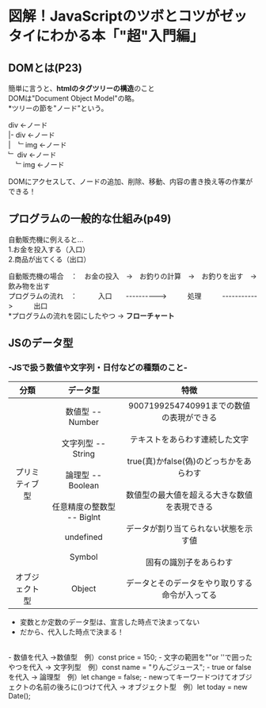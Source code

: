 # 図解！JavaScriptのツボとコツがゼッタイにわかる本「"超"入門編」

## DOMとは(P23)
簡単に言うと、**htmlのタグツリーの構造**のこと  
DOMは"Document Object Model"の略。  
*ツリーの節を"ノード"という。  

div ←ノード  
|- div ←ノード  
|&nbsp;&nbsp;&nbsp;&nbsp;﹂img ←ノード  
﹂ div ←ノード  
&nbsp;&nbsp;&nbsp;&nbsp;﹂img ←ノード
  
DOMにアクセスして、ノードの追加、削除、移動、内容の書き換え等の作業ができる！
  
  
## プログラムの一般的な仕組み(p49)
自動販売機に例えると...  
1.お金を投入する（入口）  
2.商品が出てくる（出口）  
  
  自動販売機の場合　：　お金の投入　→　お釣りの計算　→　お釣りを出す　→　飲み物を出す  
  プログラムの流れ　：　　　入口　　---------->　　　処理　　　----------->　　　出口  
  *プログラムの流れを図にしたやつ -> **フローチャート**  


## JSのデータ型
### -JSで扱う数値や文字列・日付などの種類のこと-
| 分類           | データ型                                                                                                                             | 特徴                                                                                                                                                                                                                                                        | 
| :------------: | :----------------------------------------------------------------------------------------------------------------------------------: | :---------------------------------------------------------------------------------------------------------------------------------------------------------------------------------------------------------------------------------------------------------: | 
| プリミティブ型 | 数値型 -- Number<br><br>文字列型 -- String<br><br>論理型 -- Boolean<br><br>任意精度の整数型 -- Biglnt<br><br>undefined<br><br>Symbol | 9007199254740991までの数値の表現ができる<br><br>テキストをあらわす連続した文字<br><br>true(真)かfalse(偽)のどっちかをあらわす<br><br>数値型の最大値を超える大きな数値を表現できる<br><br>データが割り当てられない状態を示す値<br><br>固有の識別子をあらわす | 
| オブジェクト型 | Object                                                                                                                               | データとそのデータをやり取りする命令が入ってる                                                                                                                                                                                                              | 
  
- 変数とか定数のデータ型は、宣言した時点で決まってない
- だから、代入した時点で決まる！  
<br>
- 数値を代入 ->数値型　例）const price = 150;
- 文字の範囲を""or ''で囲ったやつを代入 -> 文字列型　例）const name = "りんごジュース";
- true or falseを代入 -> 論理型　例）let change = false;
- newってキーワードつけてオブジェクトの名前の後ろに()つけて代入 -> オブジェクト型　例）let today = new Date();
